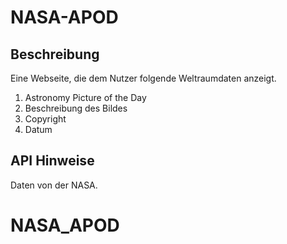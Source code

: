 # NASA-APOD

## Beschreibung
Eine Webseite, die dem Nutzer folgende Weltraumdaten anzeigt.
1. Astronomy Picture of the Day
2. Beschreibung des Bildes
3. Copyright
4. Datum

## API Hinweise
Daten von der NASA.
# NASA_APOD
